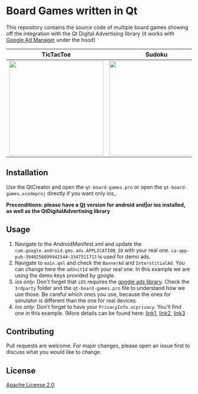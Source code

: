 # Board Games written in Qt
This repository contains the source code of multiple board games showing off the integration with the Qt Digital Advertising library (it works with [Google Ad Manager](https://admanager.google.com/home/) under the hood)


TicTacToe           |   Sudoku                       |   RockPaperScissors
:-------------------------:|:-------------------------:|:-------------------------:
<img src="https://github.com/qt-io/qt-board-games/blob/main/screenshots/XO.png" width="256"/> | <img src="https://github.com/qt-io/qt-board-games/blob/main/screenshots/SDK.png" width="256"/> | <img src="https://github.com/qt-io/qt-board-games/blob/main/screenshots/RPS.png" width="256"/>


## Installation

Use the QtCreator and open the `qt-board-games.pro` or open the `qt-board-games.xcodeproj` directly if you want only ios,. 

**Preconditions: please have a [Qt](https://www.qt.io/download) version for android and|or ios installed, as well as the QtDigitalAdvertising library**


## Usage

1. Navigate to the AndroidManifest.xml and update the `com.google.android.gms.ads.APPLICATION_ID` with your real one. `ca-app-pub-3940256099942544~3347511713` is used for demo ads.
2. Navigate to `main.qml` and check the `BannerAd` and `InterstitialAd`. You can change here the `adUnitId` with your real one. In this example we are using the demo keys provided by google.
3. _ios only_: Don't forget that `iOS` requires the [google ads library](https://developers.google.com/admob/ios/download). Check the `3rdparty` folder and the `qt-board-games.pro` file to understand how we use those. Be careful which ones you use, because the ones for simulator is different than the one for real devices.
4. _ios only_: Don't forget to have your `PrivacyInfo.xcprivacy`. You'll find one in this example. (More details can be found here: [link1](https://developer.apple.com/news/?id=av1nevon), [link2](https://developer.apple.com/documentation/bundleresources/privacy_manifest_files/describing_data_use_in_privacy_manifests?language=objc), [link3](https://developer.apple.com/support/third-party-SDK-requirements/)


## Contributing
Pull requests are welcome. For major changes, please open an issue first to discuss what you would like to change.


## License
[Apache License 2.0](https://choosealicense.com/licenses/apache-2.0/)
